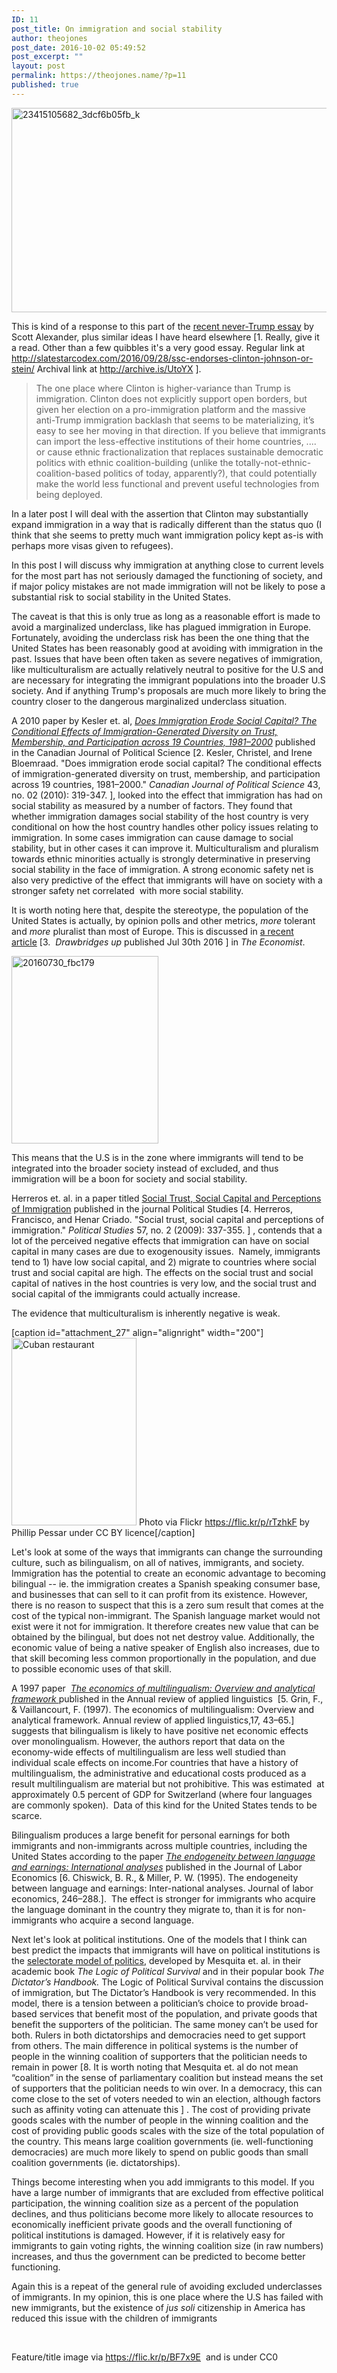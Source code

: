 ```yaml
---
ID: 11
post_title: On immigration and social stability
author: theojones
post_date: 2016-10-02 05:49:52
post_excerpt: ""
layout: post
permalink: https://theojones.name/?p=11
published: true
---
```

<img class="alignnone wp-image-42 size-large" src="https://theojones.name/wp-content/uploads/2016/10/23415105682_3dcf6b05fb_k-1024x447.jpg" alt="23415105682_3dcf6b05fb_k" width="750" height="327" />

This is kind of a response to this part of the <a href="http://slatestarcodex.com/2016/09/28/ssc-endorses-clinton-johnson-or-stein/">recent never-Trump essay</a> by Scott Alexander, plus similar ideas I have heard elsewhere [1. Really, give it a read. Other than a few quibbles it's a very good essay. Regular link at http://slatestarcodex.com/2016/09/28/ssc-endorses-clinton-johnson-or-stein/ Archival link at http://archive.is/UtoYX ].
<blockquote>The one place where Clinton is higher-variance than Trump is immigration. Clinton does not explicitly support open borders, but given her election on a pro-immigration platform and the massive anti-Trump immigration backlash that seems to be materializing, it’s easy to see her moving in that direction. If you believe that immigrants can import the less-effective institutions of their home countries, .... or cause ethnic fractionalization that replaces sustainable democratic politics with ethnic coalition-building (unlike the totally-not-ethnic-coalition-based politics of today, apparently?), that could potentially make the world less functional and prevent useful technologies from being deployed.</blockquote>
In a later post I will deal with the assertion that Clinton may substantially expand immigration in a way that is radically different than the status quo (I think that she seems to pretty much want immigration policy kept as-is with perhaps more visas given to refugees).

In this post I will discuss why immigration at anything close to current levels for the most part has not seriously damaged the functioning of society, and if major policy mistakes are not made immigration will not be likely to pose a substantial risk to social stability in the United States.

The caveat is that this is only true as long as a reasonable effort is made to avoid a marginalized underclass, like has plagued immigration in Europe. Fortunately, avoiding the underclass risk has been the one thing that the United States has been reasonably good at avoiding with immigration in the past. Issues that have been often taken as severe negatives of immigration, like multiculturalism are actually relatively neutral to positive for the U.S and are necessary for integrating the immigrant populations into the broader U.S society. And if anything Trump's proposals are much more likely to bring the country closer to the dangerous marginalized underclass situation.

A 2010 paper by Kesler et. al, <em><a href="https://www.cambridge.org/core/journals/canadian-journal-of-political-science-revue-canadienne-de-science-politique/article/does-immigration-erode-social-capital-the-conditional-effects-of-immigration-generated-diversity-on-trust-membership-and-participation-across-19-countries-19812000/EBCB80B2F9905B9F8E9D65307B4EE1A3">Does Immigration Erode Social Capital? The Conditional Effects of Immigration-Generated Diversity on Trust, Membership, and Participation across 19 Countries, 1981–2000</a> </em>published in the Canadian Journal of Political Science [2. Kesler, Christel, and Irene Bloemraad. "Does immigration erode social capital? The conditional effects of immigration-generated diversity on trust, membership, and participation across 19 countries, 1981–2000." <i>Canadian Journal of Political Science</i> 43, no. 02 (2010): 319-347. ],<em> </em>looked into the effect that immigration has had on social stability as measured by a number of factors. They found that whether immigration damages social stability of the host country is very conditional on how the host country handles other policy issues relating to immigration. In some cases immigration can cause damage to social stability, but in other cases it can improve it. Multiculturalism and pluralism towards ethnic minorities actually is strongly determinative in preserving social stability in the face of immigration. A strong economic safety net is also very predictive of the effect that immigrants will have on society with a stronger safety net correlated  with more social stability.

It is worth noting here that, despite the stereotype, the population of the United States is actually, by opinion polls and other metrics, <em>more</em> tolerant and <em>more</em> pluralist than most of Europe. This is discussed in <a href="http://www.economist.com/news/briefing/21702748-new-divide-rich-countries-not-between-left-and-right-between-open-and">a recent article</a> [3.  <em>Drawbridges up</em> published Jul 30th 2016 ] in <em>The Economist</em>.

<img class="alignnone size-medium wp-image-17" src="https://theojones.name/wp-content/uploads/2016/10/20160730_FBC179-235x300.png" alt="20160730_fbc179" width="235" height="300" />

This means that the U.S is in the zone where immigrants will tend to be integrated into the broader society instead of excluded, and thus immigration will be a boon for society and social stability.

Herreros et. al. in a paper titled <a href="http://psx.sagepub.com/content/57/2/337.short">Social Trust, Social Capital and Perceptions of Immigration</a> published in the journal Political Studies [4. Herreros, Francisco, and Henar Criado. "Social trust, social capital and perceptions of immigration." <i>Political Studies</i> 57, no. 2 (2009): 337-355. ] , contends that a lot of the perceived negative effects that immigration can have on social capital in many cases are due to exogenousity issues.  Namely, immigrants tend to 1) have low social capital, and 2) migrate to countries where social trust and social capital are high. The effects on the social trust and social capital of natives in the host countries is very low, and the social trust and social capital of the immigrants could actually increase.

The evidence that multiculturalism is inherently negative is weak.

[caption id="attachment_27" align="alignright" width="200"]<img class="size-medium wp-image-27" src="https://theojones.name/wp-content/uploads/2016/10/16992554157_3b0e004f57_k-200x300.jpg" alt="Cuban restaurant" width="200" height="300" /> Photo via Flickr https://flic.kr/p/rTzhkF by Phillip Pessar under CC BY licence[/caption]

Let's look at some of the ways that immigrants can change the surrounding culture, such as bilingualism, on all of natives, immigrants, and society. Immigration has the potential to create an economic advantage to becoming bilingual -- ie. the immigration creates a Spanish speaking consumer base, and businesses that can sell to it can profit from its existence. However, there is no reason to suspect that this is a zero sum result that comes at the cost of the typical non-immigrant. The Spanish language market would not exist were it not for immigration. It therefore creates new value that can be obtained by the bilingual, but does not net destroy value. Additionally, the economic value of being a native speaker of English also increases, due to that skill becoming less common proportionally in the population, and due to possible economic uses of that skill.

A 1997 paper  <a href="https://archive-ouverte.unige.ch/unige:41149"><em>The economics of multilingualism: Overview and analytical framework </em></a>published in the Annual review of applied linguistics  [5. Grin, F., &amp; Vaillancourt, F. (1997). The economics of multilingualism: Overview and analytical framework. Annual review of applied linguistics,17, 43–65.] suggests that bilingualism is likely to have positive net economic effects over monolingualism. However, the authors report that data on the economy-wide effects of multilingualism are less well studied than individual scale effects on income.For countries that have a history of multilingualism, the administrative and educational costs produced as a result multilingualism are material but not prohibitive. This was estimated  at approximately 0.5 percent of GDP for Switzerland (where four languages are commonly spoken).  Data of this kind for the United States tends to be scarce.

Bilingualism produces a large benefit for personal earnings for both immigrants and non-immigrants across multiple countries, including the United States according to the paper <a href="https://www.jstor.org/stable/2535104?seq=1#page_scan_tab_contents"><em>The endogeneity between language and earnings: International analyses</em></a> published in the Journal of Labor Economics [6. Chiswick, B. R., &amp; Miller, P. W. (1995). The endogeneity between language and earnings: Inter-national analyses. Journal of labor economics, 246–288.].  The effect is stronger for immigrants who acquire the language dominant in the country they migrate to, than it is for non-immigrants who acquire a second language.

Next let's look at political institutions. One of the models that I think can best predict the impacts that immigrants will have on political institutions is the <a href="https://en.wikipedia.org/wiki/Selectorate_theory">selectorate model of politics</a>, developed by Mesquita et. al. in their academic book <em>The Logic of Political Survival</em> and in their popular book <em>The Dictator’s Handbook.</em> The Logic of Political Survival contains the discussion of immigration, but The Dictator’s Handbook is very recommended. In this model, there is a tension between a politician’s choice to provide broad-based services that benefit most of the population, and private goods that benefit the supporters of the politician. The same money can’t be used for both. Rulers in both dictatorships and democracies need to get support from others. The main difference in political systems is the number of people in the winning coalition of supporters that the politician needs to remain in power [8. It is worth noting that Mesquita et. al do not mean “coalition” in the sense of parliamentary coalition but instead means the set of supporters that the politician needs to win over. In a democracy, this can come close to the set of voters needed to win an election, although factors such as affinity voting can attenuate this ] . The cost of providing private goods scales with the number of people in the winning coalition and the cost of providing public goods scales with the size of the total population of the country. This means large coalition governments (ie. well-functioning democracies) are much more likely to spend on public goods than small coalition governments (ie. dictatorships).

Things become interesting when you add immigrants to this model. If you have a large number of immigrants that are excluded from effective political participation, the winning coalition size as a percent of the population declines, and thus politicians become more likely to allocate resources to economically inefficient private goods and the overall functioning of political institutions is damaged. However, if it is relatively easy for immigrants to gain voting rights, the winning coalition size (in raw numbers) increases, and thus the government can be predicted to become better functioning.

Again this is a repeat of the general rule of avoiding excluded underclasses of immigrants. In my opinion, this is one place where the U.S has failed with new immigrants, but the existence of <em>jus soli</em> citizenship in America has reduced this issue with the children of immigrants

&nbsp;

<!--more-->

Feature/title image via <a href="https://flic.kr/p/BF7x9E">https://flic.kr/p/BF7x9E</a>  and is under CC0